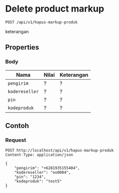 # Delete product markup
```http
POST /api/v1/hapus-markup-produk
```
keterangan
## Properties
### Body
Nama  | Nilai | Keterangan
--- | --- | ---
<code>pengirim</code> | ? | ?
<code>kodereseller</code> | ? | ?
<code>pin</code> | ? | ?
<code>kodeproduk</code> | ? | ?

## Contoh

### Request
```http
POST http://localhost/api/v1/hapus-markup-produk
Content-Type: application/json

{
    "pengirim": "+6281935155404",
    "kodereseller": "ox0004",
    "pin": "1234",
    "kodeproduk": "test5"
}
```
